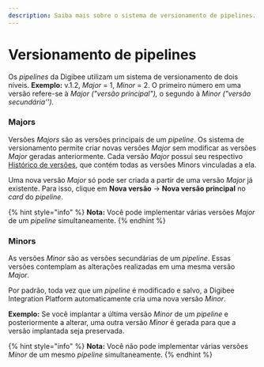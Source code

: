```yaml
---
description: Saiba mais sobre o sistema de versionamento de pipelines.
---
```


# Versionamento de pipelines

Os _pipelines_ da Digibee utilizam um sistema de versionamento de dois níveis. **Exemplo:** v.1.2, _Major_ = 1, _Minor_ = 2. O primeiro número em uma versão refere-se à _Major ("versão principal"),_ o segundo à _Minor ("versão secundária'')._

### Majors

Versões _Majors_ são as versões principais de um _pipeline_. Os sistema de versionamento permite criar novas versões _Major_ sem modificar as versões _Major_ geradas anteriormente. Cada versão _Major_ possui seu respectivo [Histórico de versões](historico-de-versoes-de-pipelines.md), que contém todas as versões Minors vinculadas a ela.&#x20;

Uma nova versão _Major_ só pode ser criada a partir de uma versão _Major_ já existente. Para isso, clique em **Nova versão** → **Nova versão principal** no _card_ do _pipeline_.

{% hint style="info" %}
**Nota:** Você pode implementar várias versões _Major_ de um _pipeline_ simultaneamente.
{% endhint %}

### Minors

As versões _Minor_ são as versões secundárias de um _pipeline_. Essas versões contemplam as alterações realizadas em uma mesma versão _Major_.

Por padrão, toda vez que um _pipeline_ é modificado e salvo, a Digibee Integration Platform automaticamente cria uma nova versão _Minor_.&#x20;

**Exemplo:** Se você implantar a última versão _Minor_ de um _pipeline_ e posteriormente a alterar, uma outra versão _Minor_ é gerada para que a versão implantada seja preservada.

{% hint style="info" %}
**Nota:** Você não pode implementar várias versões _Minor_ de um mesmo _pipeline_ simultaneamente.
{% endhint %}
